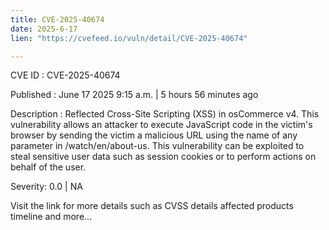 ```yaml
---
title: CVE-2025-40674
date: 2025-6-17
lien: "https://cvefeed.io/vuln/detail/CVE-2025-40674"

---
```


CVE ID : CVE-2025-40674

Published :  June 17
2025
9:15 a.m. | 5 hours
56 minutes ago

Description : Reflected Cross-Site Scripting (XSS) in osCommerce v4. This vulnerability allows an attacker to execute JavaScript code in the victim's browser by sending the victim a malicious URL using the name of any parameter in /watch/en/about-us. This vulnerability can be exploited to steal sensitive user data
such as session cookies
or to perform actions on behalf of the user.

Severity: 0.0 | NA

Visit the link for more details
such as CVSS details
affected products
timeline
and more...
